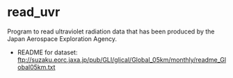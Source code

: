 # read_uvr
Program to read ultraviolet radiation data that has been produced by the Japan Aerospace Exploration Agency. 

* README for dataset: ftp://suzaku.eorc.jaxa.jp/pub/GLI/glical/Global_05km/monthly/readme_Global05km.txt

